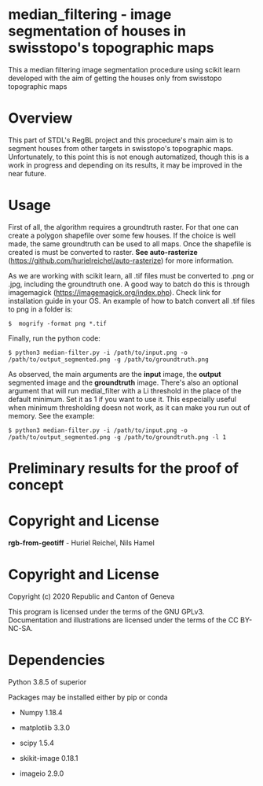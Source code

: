 # median_filtering - image segmentation of houses in swisstopo's topographic maps
This a median filtering image segmentation procedure using scikit learn developed with the aim of getting the houses only from swisstopo topographic maps

# Overview

This part of STDL's RegBL project and this procedure's main aim is to segment houses from other targets in swisstopo's topographic maps. Unfortunately, to this point this is not enough automatized, though this is a work in progress and depending on its results, it may be improved in the near future. 

# Usage

First of all, the algorithm requires a groundtruth raster. For that one can create a polygon shapefile over some few houses. If the choice is well made, the same groundtruth can be used to all maps. Once the shapefile is created is must be converted to raster. **See auto-rasterize** (https://github.com/hurielreichel/auto-rasterize) for more information. 


As we are working with scikit learn, all .tif files must be converted to .png or .jpg, including the groundtruth one. A good way to batch do this is through imagemagick (https://imagemagick.org/index.php). Check link for installation guide in your OS. An example of how to batch convert all .tif files to png in a folder is:

```
$  mogrify -format png *.tif
```
Finally, run the python code:

```
$ python3 median-filter.py -i /path/to/input.png -o /path/to/output_segmented.png -g /path/to/groundtruth.png
```

As observed, the main arguments are the **input** image, the **output** segmented image and the **groundtruth** image. There's also an optional argument that will run medial_filter with a Li threshold in the place of the default minimum. Set it as 1 if you want to use it. This especially useful when minimum thresholding doesn not work, as it can make you run out of memory. See the example:

```
$ python3 median-filter.py -i /path/to/input.png -o /path/to/output_segmented.png -g /path/to/groundtruth.png -l 1
```

# Preliminary results for the proof of concept


# Copyright and License

**rgb-from-geotiff** - Huriel Reichel, Nils Hamel <br >

# Copyright and License
Copyright (c) 2020 Republic and Canton of Geneva

This program is licensed under the terms of the GNU GPLv3. Documentation and illustrations are licensed under the terms of the CC BY-NC-SA.

# Dependencies

Python 3.8.5 of superior

Packages may be installed either by pip or conda

* Numpy 1.18.4

* matplotlib 3.3.0

* scipy 1.5.4

* skikit-image 0.18.1

* imageio 2.9.0
